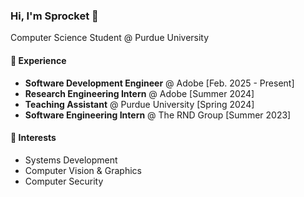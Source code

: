 ### Hi, I'm Sprocket 👋
Computer Science Student @ Purdue University

#### 💼 Experience
- **Software Development Engineer** @ Adobe [Feb. 2025 - Present]
- **Research Engineering Intern** @ Adobe [Summer 2024]
- **Teaching Assistant** @ Purdue University [Spring 2024]
- **Software Engineering Intern** @ The RND Group [Summer 2023]

#### 🌱 Interests
- Systems Development
- Computer Vision & Graphics
- Computer Security
